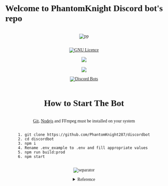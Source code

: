  <link rel="preconnect" href="https://fonts.googleapis.com">
<link rel="preconnect" href="https://fonts.gstatic.com" crossorigin>

<link href="https://fonts.googleapis.com/css2?family=Odibee+Sans&family=Oswald&display=swap" rel="stylesheet">

<style>
    div{
        display:flex;
        flex-direction:column;
        align-items:center;
        justify-content:center;
        font-family: 'Oswald', cursive;

    }
</style>
<div>

# Welcome to PhantomKnight Discord bot's repo

![pp](https://cultofthepartyparrot.com/parrots/hd/laptop_parrot.gif)

[![GNU Licence](https://img.shields.io/badge/license-GPLv3-blue.svg?style=flat-square)](https://www.gnu.org/licenses/gpl-3.0.en.html)

<img style="margin-bottom:1rem" src="https://img.shields.io/badge/TypeScript-007ACC?style=for-the-badge&logo=typescript&logoColor=white">
<img src="https://img.shields.io/badge/Node.js-339933?style=for-the-badge&logo=nodedotjs&logoColor=white">

[![Discord Bots](https://top.gg/api/widget/838686966387965992.svg)](https://top.gg/bot/838686966387965992)

# How to Start The Bot

[Git](https://git-scm.com/downloads), [Nodejs](https://nodejs.org) and FFmpeg must be installed on your system

```
1. git clone https://github.com/PhantomKnight287/discordbot
2. cd discordbot
3. npm i
4. Rename .env_example to .env and fill appropriate values
5. npm run build:prod
6. npm start
```

![separator](https://user-images.githubusercontent.com/73097560/115834477-dbab4500-a447-11eb-908a-139a6edaec5c.gif)

<details>
<summary>Reference</summary>
<br/>
<a href="https://github.com/hackarmour/discord-assistant-js">Command Handler</a><br/>
<a href="https://github.com/tatupesonen/formatbot">Idea to Use Typescript</a><br/>
<a href="https://github.com/Androz2091/discord-music-bot">Music Commands </a>
</details>
</div>
